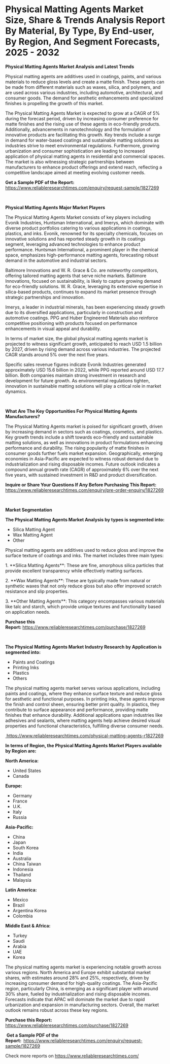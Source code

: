 <p><h1>Physical Matting Agents Market Size, Share & Trends Analysis Report By Material, By Type, By End-user, By Region, And Segment Forecasts, 2025 - 2032</h1></p><p><strong>Physical Matting Agents Market Analysis and Latest Trends</strong></p>
<p><p>Physical matting agents are additives used in coatings, paints, and various materials to reduce gloss levels and create a matte finish. These agents can be made from different materials such as waxes, silica, and polymers, and are used across various industries, including automotive, architectural, and consumer goods. The demand for aesthetic enhancements and specialized finishes is propelling the growth of this market.</p><p>The Physical Matting Agents Market is expected to grow at a CAGR of 5% during the forecast period, driven by increasing consumer preference for matte finishes and the rising use of these agents in eco-friendly products. Additionally, advancements in nanotechnology and the formulation of innovative products are facilitating this growth. Key trends include a surge in demand for water-based coatings and sustainable matting solutions as industries strive to meet environmental regulations. Furthermore, growing urbanization and consumer sophistication are leading to increased application of physical matting agents in residential and commercial spaces. The market is also witnessing strategic partnerships between manufacturers to enhance product offerings and extend reach, reflecting a competitive landscape aimed at meeting evolving customer needs.</p></p>
<p><strong>Get a Sample PDF of the Report:&nbsp;</strong> <a href="https://www.reliableresearchtimes.com/enquiry/request-sample/1827269?utm_campaign=3252&utm_medium=2&utm_source=Github&utm_content=ia&utm_term=03042025&utm_id=physical-matting-agents">https://www.reliableresearchtimes.com/enquiry/request-sample/1827269</a></p>
<p>&nbsp;</p>
<p><strong>Physical Matting Agents Major Market Players</strong></p>
<p><p>The Physical Matting Agents Market consists of key players including Evonik Industries, Huntsman International, and Imerys, which dominate with diverse product portfolios catering to various applications in coatings, plastics, and inks. Evonik, renowned for its specialty chemicals, focuses on innovative solutions and has reported steady growth in its coatings segment, leveraging advanced technologies to enhance product performance. Huntsman International, a prominent player in the chemical space, emphasizes high-performance matting agents, forecasting robust demand in the automotive and industrial sectors.</p><p>Baltimore Innovations and W. R. Grace & Co. are noteworthy competitors, offering tailored matting agents that serve niche markets. Baltimore Innovations, focused on sustainability, is likely to capture growing demand for eco-friendly solutions. W. R. Grace, leveraging its extensive expertise in silica-based products, continues to expand its market presence through strategic partnerships and innovation.</p><p>Imerys, a leader in industrial minerals, has been experiencing steady growth due to its diversified applications, particularly in construction and automotive coatings. PPG and Huber Engineered Materials also reinforce competitive positioning with products focused on performance enhancements in visual appeal and durability.</p><p>In terms of market size, the global physical matting agents market is projected to witness significant growth, anticipated to reach USD 1.5 billion by 2027, driven by rising demand across various industries. The projected CAGR stands around 5% over the next five years.</p><p>Specific sales revenue figures indicate Evonik Industries generated approximately USD 15.6 billion in 2022, while PPG reported around USD 17.7 billion. Both companies maintain strong investment in research and development for future growth. As environmental regulations tighten, innovation in sustainable matting solutions will play a critical role in market dynamics.</p></p>
<p>&nbsp;</p>
<p><strong>What Are The Key Opportunities For Physical Matting Agents Manufacturers?</strong></p>
<p><p>The Physical Matting Agents market is poised for significant growth, driven by increasing demand in sectors such as coatings, cosmetics, and plastics. Key growth trends include a shift towards eco-friendly and sustainable matting solutions, as well as innovations in product formulations enhancing performance and durability. The rising popularity of matte finishes in consumer goods further fuels market expansion. Geographically, emerging economies in Asia-Pacific are expected to witness robust demand due to industrialization and rising disposable incomes. Future outlook indicates a compound annual growth rate (CAGR) of approximately 6% over the next five years, with sustained investment in R&D and product diversification.</p></p>
<p><strong>Inquire or Share Your Questions If Any Before Purchasing This Report:</strong> <a href="https://www.reliableresearchtimes.com/enquiry/pre-order-enquiry/1827269?utm_campaign=3252&utm_medium=2&utm_source=Github&utm_content=ia&utm_term=03042025&utm_id=physical-matting-agents">https://www.reliableresearchtimes.com/enquiry/pre-order-enquiry/1827269</a></p>
<p>&nbsp;</p>
<p><strong>Market Segmentation</strong></p>
<p><strong>The Physical Matting Agents Market Analysis by types is segmented into:</strong></p>
<p><ul><li>Silica Matting Agent</li><li>Wax Matting Agent</li><li>Other</li></ul></p>
<p><p>Physical matting agents are additives used to reduce gloss and improve the surface texture of coatings and inks. The market includes three main types: </p><p>1. **Silica Matting Agents**: These are fine, amorphous silica particles that provide excellent transparency while effectively matting surfaces. </p><p>2. **Wax Matting Agents**: These are typically made from natural or synthetic waxes that not only reduce gloss but also offer improved scratch resistance and slip properties.</p><p>3. **Other Matting Agents**: This category encompasses various materials like talc and starch, which provide unique textures and functionality based on application needs.</p></p>
<p><strong>Purchase this Report:&nbsp;</strong><a href="https://www.reliableresearchtimes.com/purchase/1827269?utm_campaign=3252&utm_medium=2&utm_source=Github&utm_content=ia&utm_term=03042025&utm_id=physical-matting-agents">https://www.reliableresearchtimes.com/purchase/1827269</a></p>
<p>&nbsp;</p>
<p><strong>The Physical Matting Agents Market Industry Research by Application is segmented into:</strong></p>
<p><ul><li>Paints and Coatings</li><li>Printing Inks</li><li>Plastics</li><li>Others</li></ul></p>
<p><p>The physical matting agents market serves various applications, including paints and coatings, where they enhance surface texture and reduce gloss for aesthetic and functional purposes. In printing inks, these agents improve the finish and control sheen, ensuring better print quality. In plastics, they contribute to surface appearance and performance, providing matte finishes that enhance durability. Additional applications span industries like adhesives and sealants, where matting agents help achieve desired visual properties and functional characteristics, fulfilling diverse consumer needs.</p></p>
<p><a href="https://www.reliableresearchtimes.com/physical-matting-agents-r1827269?utm_campaign=3252&utm_medium=2&utm_source=Github&utm_content=ia&utm_term=03042025&utm_id=physical-matting-agents">&nbsp;https://www.reliableresearchtimes.com/physical-matting-agents-r1827269</a></p>
<p><strong>In terms of Region, the Physical Matting Agents Market Players available by Region are:</strong></p>
<p>
    <p> <strong> North America: </strong>
        <ul>
            <li>United States</li>
            <li>Canada</li>
        </ul>
        </p> 
    <p> <strong> Europe: </strong>
        <ul>
            <li>Germany</li>
            <li>France</li>
            <li>U.K.</li>
            <li>Italy</li>
            <li>Russia</li>
        </ul>
        </p> 
    <p> <strong> Asia-Pacific: </strong>
        <ul>
            <li>China</li>
            <li>Japan</li>
            <li>South Korea</li>
            <li>India</li>
            <li>Australia</li>
            <li>China Taiwan</li>
            <li>Indonesia</li>
            <li>Thailand</li>
            <li>Malaysia</li>
        </ul>
        </p> 
    <p> <strong> Latin America: </strong>
        <ul>
            <li>Mexico</li>
            <li>Brazil</li>
            <li>Argentina Korea</li>
            <li>Colombia</li>
        </ul>
        </p> 
    <p> <strong> Middle East & Africa: </strong>
        <ul>
            <li>Turkey</li>
            <li>Saudi</li>
            <li>Arabia</li>
            <li>UAE</li>
            <li>Korea</li>
        </ul>
    </p>
    </p>
<p><p>The physical matting agents market is experiencing notable growth across various regions. North America and Europe exhibit substantial market shares, with estimates around 28% and 25%, respectively, driven by increasing consumer demand for high-quality coatings. The Asia-Pacific region, particularly China, is emerging as a significant player with around 30% share, fueled by industrialization and rising disposable incomes. Forecasts indicate that APAC will dominate the market due to rapid urbanization and expansion in manufacturing sectors. Overall, the market outlook remains robust across these key regions.</p></p>
<p><strong>Purchase this Report: </strong><a href="https://www.reliableresearchtimes.com/purchase/1827269?utm_campaign=3252&utm_medium=2&utm_source=Github&utm_content=ia&utm_term=03042025&utm_id=physical-matting-agents">https://www.reliableresearchtimes.com/purchase/1827269</a></p>
<p>&nbsp;<strong>Get a Sample PDF of the Report:&nbsp;&nbsp;</strong><a href="https://www.reliableresearchtimes.com/enquiry/request-sample/1827269?utm_campaign=3252&utm_medium=2&utm_source=Github&utm_content=ia&utm_term=03042025&utm_id=physical-matting-agents">https://www.reliableresearchtimes.com/enquiry/request-sample/1827269</a></p>
<p><strong></strong></p>
<p>Check more reports on <a href="https://www.reliableresearchtimes.com/?utm_campaign=3252&utm_medium=2&utm_source=Github&utm_content=ia&utm_term=03042025&utm_id=physical-matting-agents">https://www.reliableresearchtimes.com/</a></p>